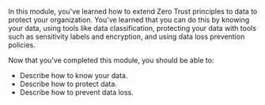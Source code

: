In this module, you've learned how to extend Zero Trust principles to data to protect your organization. You've learned that you can do this by knowing your data, using tools like data classification, protecting your data with tools such as sensitivity labels and encryption, and using data loss prevention policies.

Now that you've completed this module, you should be able to:

- Describe how to know your data.
- Describe how to protect data.
- Describe how to prevent data loss.
